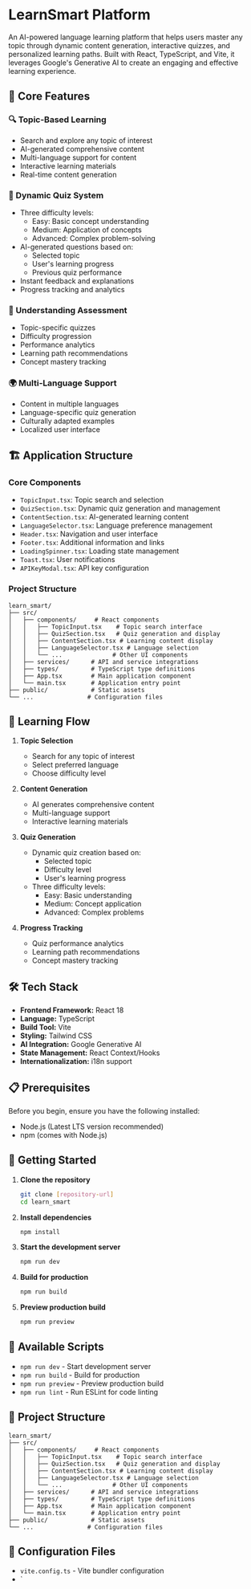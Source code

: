 # LearnSmart Platform

An AI-powered language learning platform that helps users master any topic through dynamic content generation, interactive quizzes, and personalized learning paths. Built with React, TypeScript, and Vite, it leverages Google's Generative AI to create an engaging and effective learning experience.

## 🚀 Core Features

### 🔍 Topic-Based Learning
- Search and explore any topic of interest
- AI-generated comprehensive content
- Multi-language support for content
- Interactive learning materials
- Real-time content generation

### 📝 Dynamic Quiz System
- Three difficulty levels:
  - Easy: Basic concept understanding
  - Medium: Application of concepts
  - Advanced: Complex problem-solving
- AI-generated questions based on:
  - Selected topic
  - User's learning progress
  - Previous quiz performance
- Instant feedback and explanations
- Progress tracking and analytics

### 🎯 Understanding Assessment
- Topic-specific quizzes
- Difficulty progression
- Performance analytics
- Learning path recommendations
- Concept mastery tracking

### 🌍 Multi-Language Support
- Content in multiple languages
- Language-specific quiz generation
- Culturally adapted examples
- Localized user interface

## 🏗️ Application Structure

### Core Components
- `TopicInput.tsx`: Topic search and selection
- `QuizSection.tsx`: Dynamic quiz generation and management
- `ContentSection.tsx`: AI-generated learning content
- `LanguageSelector.tsx`: Language preference management
- `Header.tsx`: Navigation and user interface
- `Footer.tsx`: Additional information and links
- `LoadingSpinner.tsx`: Loading state management
- `Toast.tsx`: User notifications
- `APIKeyModal.tsx`: API key configuration

### Project Structure
```
learn_smart/
├── src/
│   ├── components/     # React components
│   │   ├── TopicInput.tsx    # Topic search interface
│   │   ├── QuizSection.tsx   # Quiz generation and display
│   │   ├── ContentSection.tsx # Learning content display
│   │   ├── LanguageSelector.tsx # Language selection
│   │   └── ...              # Other UI components
│   ├── services/      # API and service integrations
│   ├── types/         # TypeScript type definitions
│   ├── App.tsx        # Main application component
│   └── main.tsx       # Application entry point
├── public/            # Static assets
└── ...               # Configuration files
```

## 🎯 Learning Flow

1. **Topic Selection**
   - Search for any topic of interest
   - Select preferred language
   - Choose difficulty level

2. **Content Generation**
   - AI generates comprehensive content
   - Multi-language support
   - Interactive learning materials

3. **Quiz Generation**
   - Dynamic quiz creation based on:
     - Selected topic
     - Difficulty level
     - User's learning progress
   - Three difficulty levels:
     - Easy: Basic understanding
     - Medium: Concept application
     - Advanced: Complex problems

4. **Progress Tracking**
   - Quiz performance analytics
   - Learning path recommendations
   - Concept mastery tracking

## 🛠️ Tech Stack

- **Frontend Framework:** React 18
- **Language:** TypeScript
- **Build Tool:** Vite
- **Styling:** Tailwind CSS
- **AI Integration:** Google Generative AI
- **State Management:** React Context/Hooks
- **Internationalization:** i18n support

## 📋 Prerequisites

Before you begin, ensure you have the following installed:
- Node.js (Latest LTS version recommended)
- npm (comes with Node.js)

## 🚀 Getting Started

1. **Clone the repository**
   ```bash
   git clone [repository-url]
   cd learn_smart
   ```

2. **Install dependencies**
   ```bash
   npm install
   ```

3. **Start the development server**
   ```bash
   npm run dev
   ```

4. **Build for production**
   ```bash
   npm run build
   ```

5. **Preview production build**
   ```bash
   npm run preview
   ```

## 🧪 Available Scripts

- `npm run dev` - Start development server
- `npm run build` - Build for production
- `npm run preview` - Preview production build
- `npm run lint` - Run ESLint for code linting

## 📁 Project Structure

```
learn_smart/
├── src/
│   ├── components/     # React components
│   │   ├── TopicInput.tsx    # Topic search interface
│   │   ├── QuizSection.tsx   # Quiz generation and display
│   │   ├── ContentSection.tsx # Learning content display
│   │   ├── LanguageSelector.tsx # Language selection
│   │   └── ...              # Other UI components
│   ├── services/      # API and service integrations
│   ├── types/         # TypeScript type definitions
│   ├── App.tsx        # Main application component
│   └── main.tsx       # Application entry point
├── public/            # Static assets
└── ...               # Configuration files
```

## 🔧 Configuration Files

- `vite.config.ts` - Vite bundler configuration
- `